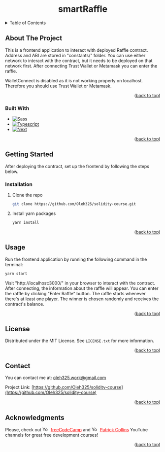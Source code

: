 <a id="readme-top"></a>

<h1 align="center">smartRaffle</h1>

<!-- TABLE OF CONTENTS -->
<details>
  <summary>Table of Contents</summary>
  <ol>
    <li>
      <a href="#about-the-project">About The Project</a>
      <ul>
        <li><a href="#built-with">Built With</a></li>
      </ul>
    </li>
    <li>
      <a href="#getting-started">Getting Started</a>
      <ul>
        <li><a href="#installation">Installation</a></li>
      </ul>
    </li>
    <li><a href="#usage">Usage</a></li>
    <li><a href="#license">License</a></li>
    <li><a href="#contact">Contact</a></li>
    <li><a href="#acknowledgments">Acknowledgments</a></li>
  </ol>
</details>

<!-- ABOUT THE PROJECT -->

## About The Project

This is a frontend application to interact with deployed Raffle contract. Address and ABI are stored in "constants/" folder. You can use either network to interact with the contract, but it needs to be deployed on that network first. After connecting Trust Wallet or Metamask you can enter the raffle.

WalletConnect is disabled as it is not working properly on localhost. Therefore you should use Trust Wallet or Metamask.

<p align="right">(<a href="#readme-top">back to top</a>)</p>

### Built With

- [![Sass][Sass-lang.com]][Sass-url]
- [![Typescript][Typescriptlang.org]][Typescript-url]
- [![Next][Nextjs]][Next-url]

<p align="right">(<a href="#readme-top">back to top</a>)</p>

<!-- GETTING STARTED -->

## Getting Started

After deploying the contract, set up the frontend by following the steps below.

### Installation

1. Clone the repo
    ```sh
    git clone https://github.com/Oleh325/solidity-course.git
    ```
2. Install yarn packages
    ```sh
    yarn install
    ```

<p align="right">(<a href="#readme-top">back to top</a>)</p>

<!-- USAGE EXAMPLES -->

## Usage

Run the frontend application by running the following command in the terminal:

```sh
yarn start
```

Visit "http://localhost:3000/" in your browser to interact with the contract. After connecting, the information about the raffle will appear. You can enter the raffle by clicking "Enter Raffle" button. The raffle starts whenever there's at least one player. The winner is chosen randomly and receives the contract's balance.


<p align="right">(<a href="#readme-top">back to top</a>)</p>

<!-- LICENSE -->

## License

Distributed under the MIT License. See `LICENSE.txt` for more information.

<p align="right">(<a href="#readme-top">back to top</a>)</p>

<!-- CONTACT -->

## Contact

You can contact me at: oleh325.work@gmail.com

Project Link: [https://github.com/Oleh325/solidity-course](https://github.com/Oleh325/solidity-course)

<p align="right">(<a href="#readme-top">back to top</a>)</p>

<!-- ACKNOWLEDGMENTS -->

## Acknowledgments

Please, check out <img src="https://upload.wikimedia.org/wikipedia/commons/e/ef/Youtube_logo.png?20220706172052" alt="Youtube logo" style="height: 15px; width:22.5px;"/> <a href="https://www.youtube.com/@freecodecamp" style="color: red;">freeCodeCamp</a>
 and <img src="https://upload.wikimedia.org/wikipedia/commons/e/ef/Youtube_logo.png?20220706172052" alt="Youtube logo" style="height: 15px; width:22.5px;"/> <a href="https://www.youtube.com/@PatrickAlphaC" style="color: red;">Patrick Collins</a> YouTube channels for great free development courses!


<p align="right">(<a href="#readme-top">back to top</a>)</p>

<!-- MARKDOWN LINKS & IMAGES -->
<!-- https://www.markdownguide.org/basic-syntax/#reference-style-links -->

[linkedin-shield]: https://img.shields.io/badge/-LinkedIn-black.svg?style=for-the-badge&logo=linkedin&colorB=555
[linkedin-url]: https://www.linkedin.com/in/oleh-yatskiv-8746b820b/
[Sass-lang.com]: https://img.shields.io/badge/SASS-hotpink.svg?style=for-the-badge&logo=SASS&logoColor=white
[Sass-url]: https://sass-lang.com/
[Typescriptlang.org]: https://img.shields.io/badge/TypeScript-007ACC?style=for-the-badge&logo=typescript&logoColor=white
[Typescript-url]: https://www.typescriptlang.org/
[Nextjs]: https://img.shields.io/badge/Next-black?style=for-the-badge&logo=next.js&logoColor=white
[Next-url]: https://nextjs.org/
[Hardhat-url]: https://hardhat.org/
[Alchemy-url]: https://www.alchemy.com/
